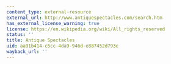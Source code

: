 ```yaml
---
content_type: external-resource
external_url: http://www.antiquespectacles.com/search.htm
has_external_license_warning: true
license: https://en.wikipedia.org/wiki/All_rights_reserved
status: ''
title: Antique Spectacles
uid: aa91b414-c5cc-4da9-946d-e887452d793c
wayback_url: ''
---
```

